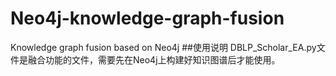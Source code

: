 # Neo4j-knowledge-graph-fusion
Knowledge graph fusion based on Neo4j
##使用说明
DBLP_Scholar_EA.py文件是融合功能的文件，需要先在Neo4j上构建好知识图谱后才能使用。
